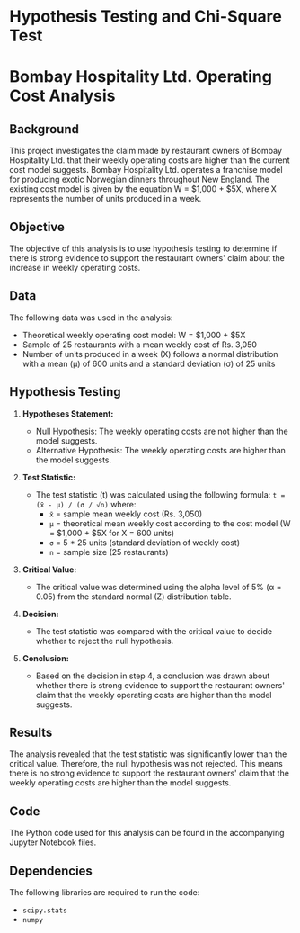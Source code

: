 # Hypothesis Testing and Chi-Square Test

# Bombay Hospitality Ltd. Operating Cost Analysis

## Background

This project investigates the claim made by restaurant owners of Bombay Hospitality Ltd. that their weekly operating costs are higher than the current cost model suggests. Bombay Hospitality Ltd. operates a franchise model for producing exotic Norwegian dinners throughout New England. The existing cost model is given by the equation W = $1,000 + $5X, where X represents the number of units produced in a week.

## Objective

The objective of this analysis is to use hypothesis testing to determine if there is strong evidence to support the restaurant owners' claim about the increase in weekly operating costs.

## Data

The following data was used in the analysis:

* Theoretical weekly operating cost model: W = $1,000 + $5X
* Sample of 25 restaurants with a mean weekly cost of Rs. 3,050
* Number of units produced in a week (X) follows a normal distribution with a mean (μ) of 600 units and a standard deviation (σ) of 25 units

## Hypothesis Testing

1. **Hypotheses Statement:**
    * Null Hypothesis: The weekly operating costs are not higher than the model suggests.
    * Alternative Hypothesis: The weekly operating costs are higher than the model suggests.

2. **Test Statistic:**
    * The test statistic (t) was calculated using the following formula: `t = (x̄ - μ) / (σ / √n)`
    where:
       * `x̄` = sample mean weekly cost (Rs. 3,050)
        * `μ` = theoretical mean weekly cost according to the cost model (W = $1,000 + $5X for X = 600 units)
        * `σ` = 5 * 25 units (standard deviation of weekly cost)
        * `n` = sample size (25 restaurants)

3. **Critical Value:**
    * The critical value was determined using the alpha level of 5% (α = 0.05) from the standard normal (Z) distribution table.

4. **Decision:**
    * The test statistic was compared with the critical value to decide whether to reject the null hypothesis.

5. **Conclusion:**
    * Based on the decision in step 4, a conclusion was drawn about whether there is strong evidence to support the restaurant owners' claim that the weekly operating costs are higher than the model suggests.


## Results

The analysis revealed that the test statistic was significantly lower than the critical value. Therefore, the null hypothesis was not rejected. This means there is no strong evidence to support the restaurant owners' claim that the weekly operating costs are higher than the model suggests.



## Code

The Python code used for this analysis can be found in the accompanying Jupyter Notebook files.

## Dependencies

The following libraries are required to run the code:

* `scipy.stats`
* `numpy`
